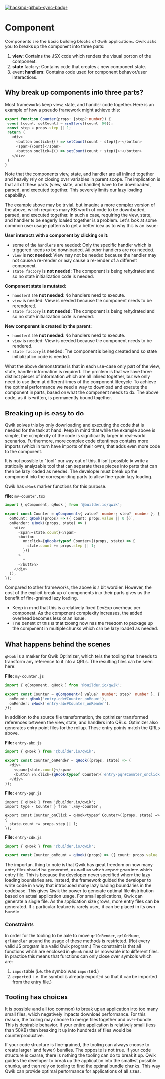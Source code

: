 [![hackmd-github-sync-badge](https://hackmd.io/Ge5Y6es0TbmFAEROhnhLkQ/badge)](https://hackmd.io/Ge5Y6es0TbmFAEROhnhLkQ)

# Component

Components are the basic building blocks of Qwik applications. Qwik asks you to breaks up the component into three parts:

1. **view**: Contains the JSX code which renders the visual portion of the component.
2. **state** factory: Contains code that creates a new component state.
3. event **handlers**: Contains code used for component behavior/user interactions.

## Why break up components into three parts?

Most frameworks keep view, state, and handler code together. Here is an example of how a pseudo framework might achieve this:

```typescript
export function Counter(props: {step?:number}) {
 const [count, setCount] = useStore({count: 50});
 const step = props.step || 1;
 return (
   <div>
     <button onclick={() => setCount(count - step)}>-</botton>
     <span>{count}</span>
     <button onclick={() => setCount(count + step)}>+</botton>
   </div>
 )
}
```

Note that the components view, state, and handler are all inlined together and heavily rely on closing over variables in parent scope. The implication is that all of these parts (view, state, and handler) have to be downloaded, parsed, and executed together. This severely limits our lazy loading capability.

The example above may be trivial, but imagine a more complex version of the above, which requires many KB worth of code to be downloaded, parsed, and executed together. In such a case, requiring the view, state, and handler to be eagerly loaded together is a problem. Let's look at some common user usage patterns to get a better idea as to why this is an issue:

**User interacts with a component by clicking on it:**

- some of the `handler`s are needed: Only the specific handler which is triggered needs to be downloaded. All other handlers are not needed.
- `view` is **not needed**: View may not be needed because the handler may not cause a re-render or may cause a re-render of a different component.
- `state factory` is **not needed**: The component is being rehydrated and so no state initialization code is needed.

**Component state is mutated:**

- `handler`s are **not needed**: No handlers need to execute.
- `view` is needed: View is needed because the component needs to be rerendered.
- `state factory` is **not needed**: The component is being rehydrated and so no state initialization code is needed.

**New component is created by the parent:**

- `handler`s are **not needed**: No handlers need to execute.
- `view` is needed: View is needed because the component needs to be rendered.
- `state factory` is needed: The component is being created and so state initialization code is needed.

What the above demonstrates is that in each use-case only part of the view, state, handler information is required. The problem is that we have three distinct pieces of information which are all inlined together, but we only need to use them at different times of the component lifecycle. To achieve the optimal performance we need a way to download and execute the component in parts, based on what the component needs to do. The above code, as it is written, is permanently bound together.

## Breaking up is easy to do

Qwik solves this by only downloading and executing the code that is needed for the task at hand. Keep in mind that while the example above is simple, the complexity of the code is significantly larger in real-world scenarios. Furthermore, more complex code oftentimes contains more imports (which in turn have imports of their own), that adds even more code to the component.

It is not possible to "tool" our way out of this. It isn’t possible to write a statically analyzable tool that can separate these pieces into parts that can then be lazy loaded as needed. The developer must break up the component into the corresponding parts to allow fine-grain lazy loading.

Qwik has `qHook` marker functions for this purpose.

**file:** `my-counter.tsx`

```typescript
import { qComponent, qHook } from '@builder.io/qwik';

export const Counter = qComponent<{ value?: number; step?: number }, { count: number }>({
  onMount: qHook((props) => ({ count: props.value || 0 })),
  onRender: qHook((props, state) => (
    <div>
      <span>{state.count}</span>
      <button
        on:click={qHook<typeof Counter>((props, state) => {
          state.count += props.step || 1;
        })}
      >
        +
      </button>
    </div>
  )),
});
```

Compared to other frameworks, the above is a bit wordier. However, the cost of the explicit break up of components into their parts gives us the benefit of fine-grained lazy loading.

- Keep in mind that this is a relatively fixed DevExp overhead per component. As the component complexity increases, the added overhead becomes less of an issue.
- The benefit of this is that tooling now has the freedom to package up the component in multiple chunks which can be lazy loaded as needed.

## What happens behind the scenes

`qHook` is a marker for Qwik Optimizer, which tells the tooling that it needs to transform any reference to it into a QRLs. The resulting files can be seen here:

**File:** `my-counter.js`

```typescript
import { qComponent, qHook } from '@builder.io/qwik';

export const Counter = qComponent<{ value?: number; step?: number }, { count: number }>({
  onMount: qHook('entry-cde#Counter_onMount'),
  onRender: qHook('entry-abc#Counter_onRender'),
});
```

In addition to the source file transformation, the optimizer transformed references between the view, state, and handlers into QRLs. Optimizer also generates entry point files for the rollup. These entry points match the QRLs above.

**File:** `entry-abc.js`

```typescript
import { qHook } from '@builder.io/qwik';

export const Counter_onRender = qHook((props, state) => (
  <div>
    <span>{state.count}</span>
    <button on:click={qHook<typeof Counter>('entry-pqr#Counter_onClick')}>+</button>
  </div>
));
```

**File:** `entry-pqr.js`

```typescript=
import { qHook } from '@builder.io/qwik';
import type { Counter } from './my-counter';

export const Counter_onClick = qHook<typeof Counter>((props, state) => {
  state.count += props.step || 1;
});
```

**File:** `entry-cde.js`

```typescript
import { qHook } from '@builder.io/qwik';

export const Counter_onMount = qHook((props) => ({ count: props.value || 0 }));
```

The important thing to note is that Qwik has great freedom on how many entry files should be generated, as well as which export goes into which entry file. This is because the developer never specified where the lazy loading boundaries are. Instead, the framework guided the developer to write code in a way that introduced many lazy loading boundaries in the codebase. This gives Qwik the power to generate optimal file distribution based on actual application usage. For small applications, Qwik can generate a single file. As the application size grows, more entry files can be generated. If a particular feature is rarely used, it can be placed in its own bundle.

### Constraints

In order for the tooling to be able to move `qrlOnRender`, `qrlOnMount`, `qrlHandler` around the usage of these methods is restricted. (Not every valid JS program is a valid Qwik program.) The constraint is that all functions which are enclosed in `qHook` must be moveable into different files. In practice this means that functions can only close over symbols which are:

1. `import`able (i.e. the symbol was `import`ed.)
2. `export`ed (i.e. the symbol is already exported so that it can be imported from the entry file.)

## Tooling has choices

It is possible (and all too common) to break up an application into too many small files, which negatively impacts download performance. For this reason, the tooling may choose to merge files together and over-bundle. This is desirable behavior. If your entire application is relatively small (less than 50KB) then breaking it up into hundreds of files would be counterproductive.

If your code structure is fine-grained, the tooling can always choose to create larger (and fewer) bundles. The opposite is not true. If your code structure is coarse, there is nothing the tooling can do to break it up. Qwik guides the developer to break up the application into the smallest possible chunks, and then rely on tooling to find the optimal bundle chunks. This way Qwik can provide optimal performance for applications of all sizes.

